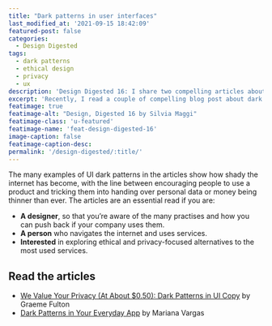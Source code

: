 ```yaml
---
title: "Dark patterns in user interfaces"
last_modified_at: '2021-09-15 18:42:09'
featured-post: false
categories:
  - Design Digested
tags:
  - dark patterns
  - ethical design
  - privacy
  - ux
description: 'Design Digested 16: I share two compelling articles about dark patterns in user interfaces to help you recognise them.'
excerpt: 'Recently, I read a couple of compelling blog post about dark patterns in user interfaces copy. An essential read to understand what they are, how they’re used to deceive people and how to recognise them.'
featimage: true
featimage-alt: "Design, Digested 16 by Silvia Maggi"
featimage-class: 'u-featured'
featimage-name: 'feat-design-digested-16'
image-caption: false
featimage-caption-desc:
permalink: '/design-digested/:title/'
---
```

The many examples of UI dark patterns in the articles show how shady the internet has become, with the line between encouraging people to use a product and tricking them into handing over personal data or money being thinner than ever. The articles are an essential read if you are:

<ul class="smd-ul">
<li><strong>A designer</strong>, so that you’re aware of the many practises and how you can push back if your company uses them.</li>
<li><strong>A person</strong> who navigates the internet and uses services.</li>
<li><strong>Interested</strong> in exploring ethical and privacy-focused alternatives to the most used services.</li>
</ul>

## Read the articles

<ul class="smd-ul">
<li><a href="https://prototypr.io/post/we-value-your-privacy-at-about-0-50-dark-patterns-in-ui-copy/">We Value Your Privacy (At About $0.50): Dark Patterns in UI Copy</a> by Graeme Fulton</li>
<li><a href="https://uxplanet.org/dark-design-patterns-in-your-everyday-apps-3627e439a8a1">Dark Patterns in Your Everyday App</a> by Mariana Vargas</li>
</ul>